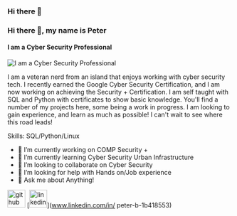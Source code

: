 ### Hi there 👋

### Hi there 👋, my name is Peter
#### I am a Cyber Security Professional
![I am a Cyber Security Professional](https://pbs.twimg.com/profile_banners/224144026/1469752555/1500x500)

 I am a veteran nerd from an island that enjoys working with cyber security tech. I recently earned the Google Cyber Security Certification, and I am now working on achieving the Security + Certification. I am self taught with SQL and Python with certificates to show basic knowledge. 
 You'll find a number of my projects here, some being a work in progress. I am looking to gain experience, and learn as much as possible! I can't wait to see where this road leads! 

Skills: SQL/Python/Linux 

- 🔭 I’m currently working on COMP Security + 
- 🌱 I’m currently learning Cyber Security Urban Infrastructure 
- 👯 I’m looking to collaborate on Cyber Security 
- 🤔 I’m looking for help with Hands on/Job experience 
- 💬 Ask me about Anything! 


[<img src='https://cdn.jsdelivr.net/npm/simple-icons@3.0.1/icons/github.svg' alt='github' height='40'>](https://github.com/MrSpartan808)  [<img src='https://cdn.jsdelivr.net/npm/simple-icons@3.0.1/icons/linkedin.svg' alt='linkedin' height='40'>](www.linkedin.com/in/ peter-b-1b418553)  


